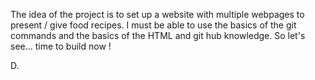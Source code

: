 The idea of the project is to set up a website with multiple webpages to present / give food recipes. 
I must be able to use the basics of the git commands and the basics of the HTML and git hub knowledge.
So let's see... time to build now !

D.